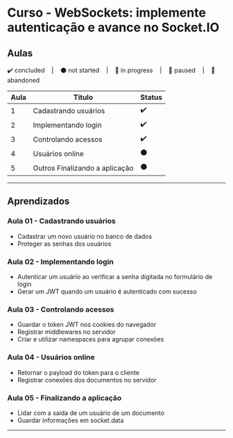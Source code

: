 # Curso - WebSockets: implemente autenticação e avance no Socket.IO

## Aulas
<p>
  ✔️ concluded &nbsp;&nbsp;&nbsp;|&nbsp;&nbsp;&nbsp;
  ⚫ not started &nbsp;&nbsp;&nbsp;|&nbsp;&nbsp;&nbsp;
  🔵 in progress &nbsp;&nbsp;&nbsp;|&nbsp;&nbsp;&nbsp;
  🔶 paused &nbsp;&nbsp;&nbsp;|&nbsp;&nbsp;&nbsp;
  🔴 abandoned 
</p>

| Aula | Titulo | Status |
| --- | --- | --- |
| 1 | Cadastrando usuários | ✔️ |
| 2 | Implementando login | ✔️ |
| 3 | Controlando acessos | ✔️ |
| 4 | Usuários online | ⚫ |
| 5 | Outros Finalizando a aplicação | ⚫ |

---

## Aprendizados

### Aula 01 - Cadastrando usuários
<ul>
  <li>Cadastrar um novo usuário no banco de dados</li>
  <li>Proteger as senhas dos usuários</li>
</ul>

### Aula 02 - Implementando login
<ul>
  <li>Autenticar um usuário ao verificar a senha digitada no formulário de login</li>
  <li>Gerar um JWT quando um usuário é autenticado com sucesso</li>
</ul>

### Aula 03 - Controlando acessos
<ul>
  <li>Guardar o token JWT nos cookies do navegador</li>
  <li>Registrar middlewares no servidor</li>
  <li>Criar e utilizar namespaces para agrupar conexões</li>
</ul>

### Aula 04 - Usuários online
<ul>
  <li>Retornar o payload do token para o cliente</li>
  <li>Registrar conexões dos documentos no servidor</li>
</ul>

### Aula 05 - Finalizando a aplicação
<ul>
  <li>Lidar com a saída de um usuário de um documento</li>
  <li>Guardar informações em socket.data</li>
</ul>

---
